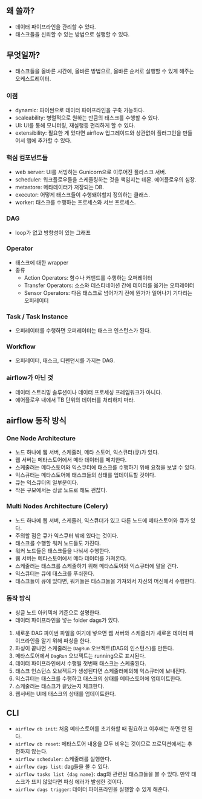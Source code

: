 ## 왜 쓸까?
- 데이터 파이프라인을 관리할 수 있다.
- 태스크들을 신뢰할 수 있는 방법으로 실행할 수 있다.

## 무엇일까?
- 태스크들을 올바른 시간에, 올바른 방법으로, 올바른 순서로 실행할 수 있게 해주는 오케스트레이터.

### 이점
- dynamic: 파이썬으로 데이터 파이프라인을 구축 가능하다.
- scaleability: 병렬적으로 원하는 만큼의 태스크를 수행할 수 있다.
- UI: UI를 통해 모니터링, 재실행등 편리하게 할 수 있다.
- extensibility: 필요한 게 있다면 airflow 업그레이드와 상관없이 플러그인을 만들어서 앱에 추가할 수 있다.

### 핵심 컴포넌트들
- web server: UI를 서빙하는 Gunicorn으로 이루어진 플라스크 서버.
- scheduler: 워크플로우들을 스케줄링하는 것을 책임지는 데몬. 에어플로우의 심장.
- metastore: 메타데이터가 저장되는 DB.
- executor: 어떻게 태스크들이 수행돼야할지 정의하는 클래스.
- worker: 태스크를 수행하는 프로세스와 서브 프로세스.

### DAG
- loop가 없고 방향성이 있는 그래프

### Operator
- 태스크에 대한 wrapper
- 종류
  - Action Operators: 함수나 커맨드를 수행하는 오퍼레이터
  - Transfer Operators: 소스와 데스티네이션 간에 데이터를 옮기는 오퍼레이터
  - Sensor Operators: 다음 태스크로 넘어가기 전에 뭔가가 일어나기 기다리는 오퍼레이터

### Task / Task Instance
- 오퍼레이터를 수행하면 오퍼레이터는 태스크 인스턴스가 된다.

### Workflow
- 오퍼레이터, 태스크, 디펜던시를 가지는 DAG.

### airflow가 아닌 것
- 데이터 스트리밍 솔루션이나 데이터 프로세싱 프레임워크가 아니다.
- 에어플로우 내에서 TB 단위의 데이터를 처리하지 마라.

## airflow 동작 방식
### One Node Architecture
- 노드 하나에 웹 서버, 스케줄러, 메타 스토어, 익스큐터(큐)가 있다.
- 웹 서버는 메타스토어에서 메타 데이터를 페치한다.
- 스케줄러는 메타스토어와 익스큐터에 태스크를 수행하기 위해 요청을 보낼 수 있다.
- 익스큐터는 메타스토어에 태스크들의 상태를 업데이트할 것이다.
- 큐는 익스큐터의 일부분이다.
- 작은 규모에서는 싱글 노드로 해도 괜찮다.

### Multi Nodes Architecture (Celery)
- 노드 하나에 웹 서버, 스케줄러, 익스큐더가 있고 다른 노드에 메타스토어와 큐가 있다.
- 주의할 점은 큐가 익스큐터 밖에 있다는 것이다.
- 태스크를 수행할 워커 노드들도 가진다.
- 워커 노드들은 태스크들을 나눠서 수행한다.
- 웹 서버는 메타스토어에서 메타 데이터를 가져온다.
- 스케줄러는 태스크를 스케줄하기 위해 메타스토어와 익스큐터에 말을 건다.
- 익스큐터는 큐에 태스크를 푸쉬한다.
- 태스크들이 큐에 있다면, 워커들은 태스크들을 가져와서 자신의 머신에서 수행한다.

### 동작 방식
- 싱글 노드 아키텍처 기준으로 설명한다.
- 데이터 파이프라인을 넣는 folder dags가 있다.
1. 새로운 DAG 파이썬 파일을 여기에 넣으면 웹 서버와 스케줄러가 새로운 데이터 파이프라인을 알기 위해 파싱을 한다.
2. 파싱이 끝나면 스케줄러는 `DagRun` 오브젝트(DAG의 인스턴스)를 만든다.
3. 메타스토어에서 `DagRun` 오브젝트는 running으로 표시된다.
4. 데이터 파이프라인에서 수행될 첫번째 태스크는 스케줄된다.
5. 태스크 인스턴스 오브젝트가 생성된다면 스케줄러에의해 익스큐터에 보내진다.
6. 익스큐터는 태스크를 수행하고 태스크의 상태를 메타스토어에 업데이트한다.
7. 스케줄러는 태스크가 끝났는지 체크한다.
8. 웹서버는 UI에 태스크의 상태를 업데이트한다.

## CLI
- `airflow db init`: 처음 메타스토어를 초기화할 때 필요하고 이후에는 하면 안 된다.
- `airflow db reset`: 메타스토어 내용을 모두 비우는 것이므로 프로덕션에서는 추천하지 않는다.
- `airflow scheduler`: 스케줄러를 실행한다.
- `airflow dags list`: dag들을 볼 수 있다.
- `airflow tasks list {dag name}`: dag와 관련된 태스크들을 볼 수 있다. 만약 태스크가 뜨지 않았다면 파싱 에러가 발생한 것이다.
- `airflow dags trigger`: 데이터 파이프라인을 실행할 수 있게 해준다.
